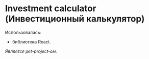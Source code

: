# Investment calculator (Инвестиционный калькулятор)

Использовалась:
- библиотека React.

*Является pet-project-ом.*
